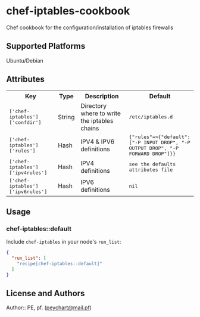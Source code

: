 # chef-iptables-cookbook

 Chef cookbook for the configuration/installation of iptables firewalls

## Supported Platforms

 Ubuntu/Debian

## Attributes

<table>
  <tr>
    <th>Key</th>
    <th>Type</th>
    <th>Description</th>
    <th>Default</th>
  </tr>
  <tr>
    <td><tt>['chef-iptables']['confdir']</tt></td>
    <td>String</td>
    <td>Directory where to write the iptables chains</td>
    <td><tt>/etc/iptables.d</tt></td>
  </tr>
  <tr>
    <td><tt>['chef-iptables']['rules']</tt></td>
    <td>Hash</td>
    <td>IPV4 & IPV6 definitions</td>
    <td><tt>{"rules"=>{"default":["-P INPUT DROP", "-P OUTPUT DROP", "-P FORWARD DROP"]}}</tt></td>
  </tr>
  <tr>
    <td><tt>['chef-iptables']['ipv4rules']</tt></td>
    <td>Hash</td>
    <td>IPV4 definitions</td>
    <td><tt>see the defaults attributes file</tt></td>
  </tr>
  <tr>
    <td><tt>['chef-iptables']['ipv6rules']</tt></td>
    <td>Hash</td>
    <td>IPV6 definitions</td>
    <td><tt>nil</tt></td>
  </tr>
</table>

## Usage

### chef-iptables::default

Include `chef-iptables` in your node's `run_list`:

```json
{
  "run_list": [
    "recipe[chef-iptables::default]"
  ]
}
```

## License and Authors

Author:: PE, pf. (<peychart@mail.pf>)

